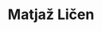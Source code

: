 ---
SICRIS: 15295
draft: false
fixName: matjaž_ličen
location: null
mailInfo: null
officeHours: null
profName: Matjaž Ličen
profTitle: Zunanji sodelavec
telephoneInfo: null
title: Matjaž Ličen
---